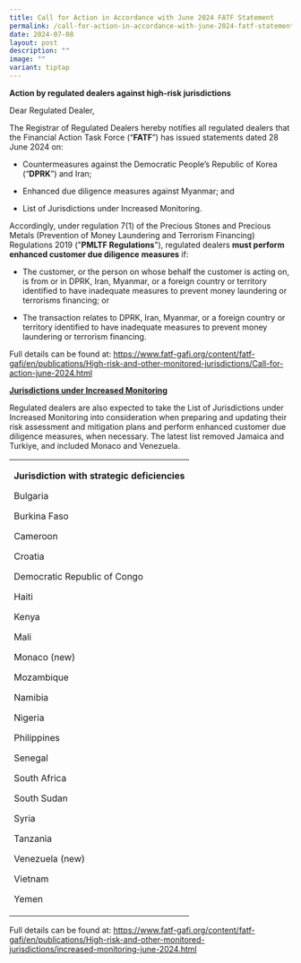 ```yaml
---
title: Call for Action in Accordance with June 2024 FATF Statement
permalink: /call-for-action-in-accordance-with-june-2024-fatf-statement/
date: 2024-07-08
layout: post
description: ""
image: ""
variant: tiptap
---
```

<p><strong>Action by regulated dealers against high-risk jurisdictions</strong>
</p>
<p>Dear Regulated Dealer,</p>
<p>The Registrar of Regulated Dealers hereby notifies all regulated dealers
that the Financial Action Task Force (“<strong>FATF</strong>”) has issued
statements dated 28 June 2024 on:</p>
<ul data-tight="true" class="tight">
<li>
<p>Countermeasures against the Democratic People’s Republic of Korea (“<strong>DPRK</strong>”)
and Iran;</p>
</li>
<li>
<p>Enhanced due diligence measures against Myanmar; and</p>
</li>
<li>
<p>List of Jurisdictions under Increased Monitoring.</p>
</li>
</ul>
<p></p>
<p>Accordingly, under regulation 7(1) of the Precious Stones and Precious
Metals (Prevention of Money Laundering and Terrorism Financing) Regulations
2019 ("<strong>PMLTF Regulations</strong>"), regulated dealers <strong>must perform enhanced customer due diligence</strong>  <strong>measures</strong> if:</p>
<ul data-tight="true" class="tight">
<li>
<p>The customer, or the person on whose behalf the customer is acting on,
is from or in DPRK, Iran, Myanmar, or a foreign country or territory identified
to have inadequate measures to prevent money laundering or terrorisms financing;
or</p>
</li>
<li>
<p>The transaction relates to DPRK, Iran, Myanmar, or a foreign country or
territory identified to have inadequate measures to prevent money laundering
or terrorism financing.</p>
</li>
</ul>
<p>Full details can be found at: <a href="https://www.fatf-gafi.org/content/fatf-gafi/en/publications/High-risk-and-other-monitored-jurisdictions/Call-for-action-june-2024.html" rel="noopener noreferrer nofollow" target="_blank">https://www.fatf-gafi.org/content/fatf-gafi/en/publications/High-risk-and-other-monitored-jurisdictions/Call-for-action-june-2024.html</a>
</p>
<p><strong><u>Jurisdictions under Increased Monitoring</u></strong>
</p>
<p>Regulated dealers are also expected to take the List of Jurisdictions
under Increased Monitoring into consideration when preparing and updating
their risk assessment and mitigation plans and perform enhanced customer
due diligence measures, when necessary. The latest list removed Jamaica
and Turkiye, and included Monaco and Venezuela.</p>
<table style="minWidth: 25px">
<colgroup>
<col>
</colgroup>
<tbody>
<tr>
<td rowspan="1" colspan="1">
<p><strong>Jurisdiction with strategic deficiencies</strong>
</p>
<p>Bulgaria</p>
<p>Burkina Faso</p>
<p>Cameroon</p>
<p>Croatia</p>
<p>Democratic Republic of Congo</p>
<p>Haiti</p>
<p>Kenya</p>
<p>Mali</p>
<p>Monaco (new)</p>
<p>Mozambique</p>
<p>Namibia</p>
<p>Nigeria</p>
<p>Philippines</p>
<p>Senegal</p>
<p>South Africa</p>
<p>South Sudan</p>
<p>Syria</p>
<p>Tanzania</p>
<p>Venezuela (new)</p>
<p>Vietnam</p>
<p>Yemen</p>
</td>
</tr>
</tbody>
</table>
<p></p>
<p>Full details can be found at: <a href="https://www.fatf-gafi.org/content/fatf-gafi/en/publications/High-risk-and-other-monitored-jurisdictions/increased-monitoring-june-2024.html" rel="noopener noreferrer nofollow" target="_blank">https://www.fatf-gafi.org/content/fatf-gafi/en/publications/High-risk-and-other-monitored-jurisdictions/increased-monitoring-june-2024.html</a>
</p>
